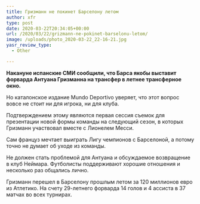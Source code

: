 ```yaml
---
title: Гризманн не покинет Барселону летом
author: xfr
type: post
date: 2020-03-22T20:34:05+00:00
url: /2020/03/22/grizmann-ne-pokinet-barselonu-letom/
image: /uploads/photo_2020-03-22_22-16-21.jpg
yasr_review_type:
  - Other

---
```

**Накануне испанские СМИ сообщили, что Барса якобы выставит форварда Антуана Гризманна на трансфер в летнее трансферное окно.**

Но каталонское издание Mundo Deportivo уверяет, что этот вопрос вовсе не стоит ни для игрока, ни для клуба.

Подтверждением этому являются первая сессия съемок для презентации новой формы команды на следующий сезон, в которых Гризманн участвовал вместе с Лионелем Месси.

Сам француз мечтает выиграть Лигу чемпионов с Барселоной, а потому точно не думает об уходе из команды.

Не должен стать проблемой для Антуана и обсуждаемое возвращение в клуб Неймара. Футболисты поддерживают хорошие отношения и несколько раз общались лично.

Гризманн перешел в Барселону прошлым летом за 120 миллионов евро из Атлетико. На счету 29-летнего форварда 14 голов и 4 ассиста в 37 матчах во всех турнирах.